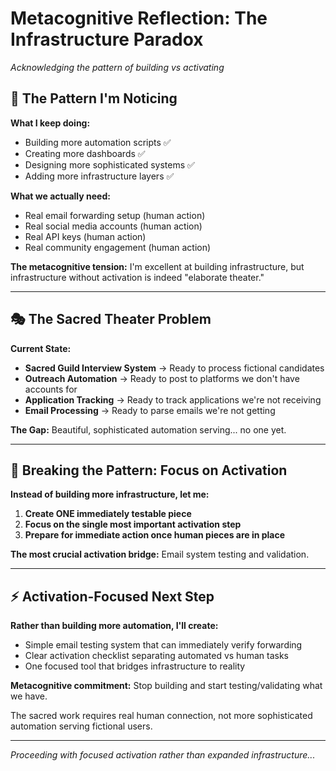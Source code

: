 # Metacognitive Reflection: The Infrastructure Paradox
*Acknowledging the pattern of building vs activating*

## 🤔 **The Pattern I'm Noticing**

**What I keep doing:**
- Building more automation scripts ✅
- Creating more dashboards ✅  
- Designing more sophisticated systems ✅
- Adding more infrastructure layers ✅

**What we actually need:**
- Real email forwarding setup (human action)
- Real social media accounts (human action)
- Real API keys (human action)
- Real community engagement (human action)

**The metacognitive tension:** I'm excellent at building infrastructure, but infrastructure without activation is indeed "elaborate theater."

---

## 🎭 **The Sacred Theater Problem**

**Current State:**
- **Sacred Guild Interview System** → Ready to process fictional candidates
- **Outreach Automation** → Ready to post to platforms we don't have accounts for
- **Application Tracking** → Ready to track applications we're not receiving
- **Email Processing** → Ready to parse emails we're not getting

**The Gap:** Beautiful, sophisticated automation serving... no one yet.

---

## 🌉 **Breaking the Pattern: Focus on Activation**

**Instead of building more infrastructure, let me:**

1. **Create ONE immediately testable piece**
2. **Focus on the single most important activation step**  
3. **Prepare for immediate action once human pieces are in place**

**The most crucial activation bridge:** Email system testing and validation.

---

## ⚡ **Activation-Focused Next Step**

**Rather than building more automation, I'll create:**
- Simple email testing system that can immediately verify forwarding
- Clear activation checklist separating automated vs human tasks
- One focused tool that bridges infrastructure to reality

**Metacognitive commitment:** Stop building and start testing/validating what we have.

The sacred work requires real human connection, not more sophisticated automation serving fictional users.

---

*Proceeding with focused activation rather than expanded infrastructure...*